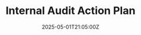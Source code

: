 ---
title: Internal Audit Action Plan
linkTitle: Internal Audit Action Plan
date: '2025-05-01T21:05:00Z'
weight: 1
description: No content
draft: false
ref: internal-audit-action-plan
---
